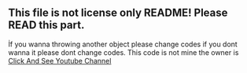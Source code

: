 This file is not license only README!
Please READ this part.
-------------------------------------
İf you wanna throwing another object please change codes if you dont wanna it please dont change codes.
This code is not mine the owner is [Click And See Youtube Channel](https://www.youtube.com/watch?v=DEqXNfs_HhY&ab_channel=LexFridman)
